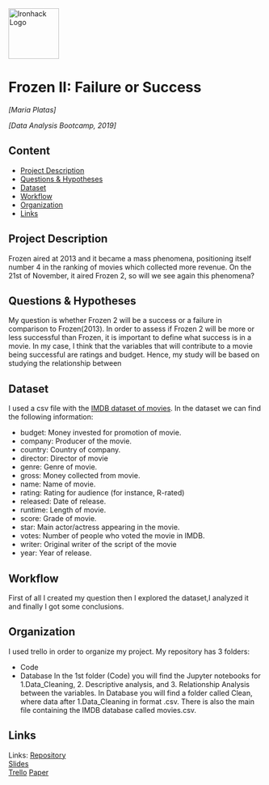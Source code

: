 <img src="https://bit.ly/2VnXWr2" alt="Ironhack Logo" width="100"/>

# Frozen II: Failure or Success
*[Maria Platas]*

*[Data Analysis Bootcamp, 2019]*

## Content
- [Project Description](#project-description)
- [Questions & Hypotheses](#questions-hypotheses)
- [Dataset](#dataset)
- [Workflow](#workflow)
- [Organization](#organization)
- [Links](#links)

## Project Description
Frozen aired at 2013 and it became a mass phenomena, positioning itself number 4 in the ranking of movies which collected more revenue. On the 21st of November, it aired Frozen 2, so will we see again this phenomena?


## Questions & Hypotheses
My question is whether Frozen 2 will be a success or a failure in comparison to Frozen(2013).
In order to assess if Frozen 2 will be more or less successful than Frozen, it is important to define what success is in a movie. In my case, I think that the variables that will contribute to a movie being successful are ratings and budget. Hence, my study will be based on studying the relationship between 

## Dataset
I used a csv file with the [IMDB dataset of movies](https://www.kaggle.com/danielgrijalvas/movies). In the dataset we can find the following information:
 - budget: Money invested for promotion of movie.
 - company: Producer of the movie.
 - country: Country of company.
 - director: Director of movie
 - genre: Genre of movie.
 - gross: Money collected from movie.
 - name: Name of movie.
 - rating: Rating for audience (for instance, R-rated)
 - released: Date of release.
 - runtime: Length of movie.
 - score: Grade of movie.
 - star: Main actor/actress appearing in the movie.
 - votes: Number of people who voted the movie in IMDB.
 - writer: Original writer of the script of the movie
 - year: Year of release.

## Workflow
First of all I created my question then I explored the dataset,I analyzed it and finally I got some conclusions.

## Organization
I used trello in order to organize my project.
My repository has 3 folders:
 - Code
 - Database
In the 1st folder (Code) you will find the Jupyter notebooks for 1.Data_Cleaning, 2. Descriptive analysis, and 3. Relationship Analysis between the variables.
In Database you will find a folder called Clean, where data after 1.Data_Cleaning in format .csv. There is also the main file containing the IMDB database called movies.csv.

## Links
Links:
[Repository](https://github.com/Maria6694/Project-Week-5-Your-Own-Project)  
[Slides](https://docs.google.com/presentation/d/1DLxvFhyubq9uprhujlX2y3AxNpMh30SiIpI3WOj-Rvw/edit#slide=id.g6b2834fcb8_0_170)  
[Trello](https://trello.com/b/2nDiVtYq/project4) 
[Paper](https://medium.com/@mariapf94/frozen-ii-success-or-failure-dc43934c7804)

